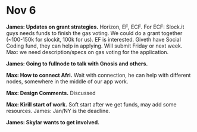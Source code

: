 # Nov 6

**James: Updates on grant strategies.** Horizon, EF, ECF. For ECF: Slock.it guys needs funds to finish the gas voting. We could do a grant together \(~100-150k for slockit, 100k for us\). EF is interested. Giveth have Social Coding fund, they can help in applying. Will submit Friday or next week. Max: we need description/specs on gas voting for the application.

**James: Going to fullnode to talk with Gnosis and others.**

**Max: How to connect Afri.** Wait with connection, he can help with different nodes, somewhere in the middle of our app work.

**Max: Design Comments.** Discussed

**Max: Kirill start of work.** Soft start after we get funds, may add some resources. James: Jan/NY is the deadline.

**James: Skylar wants to get involved.** 



